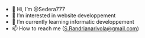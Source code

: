 - 👋 Hi, I’m @Sedera777
- 👀 I’m interested in website developpement
- 🌱 I’m currently learning informatic developpement
- 📫 How to reach me (S.Randrianarivola@gmail.com)

<!---
Sedera777/Sedera777 is a ✨ special ✨ repository because its `README.md` (this file) appears on your GitHub profile.
You can click the Preview link to take a look at your changes.
--->
